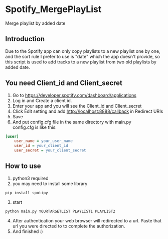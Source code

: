 # Spotify_MergePlayList

Merge playlist by added date  

## Introduction  

Due to the Spotify app can only copy playlists to a new playlist one by one, and the sort rule I prefer to use is "date" which the app doesn't provide, so this script is used to add tracks to a new playlist from two old playlists by added date.  

## You need Client_id and Client_secret  

1. Go to <https://developer.spotify.com/dashboard/applications>
2. Log in and Create a client id.
3. Enter your app and you will see the Client_id and Client_secret
4. Click Edit setting and add <http://localhost:8888/callback> in Redirect URIs
5. Save
6. And put config.cfg file in the same directory with main.py  
config.cfg is like this:  

```cfg
[user]
    user_name = your_user_name
    user_id = your_client_id
    user_secret = your_client_secret
```

## How to use  

1. python3 required  
2. you may need to install some library  

```console
pip install spotipy  
```

3. start  
   
```console  
python main.py YOURTARGETLIST PLAYLIST1 PLAYLIST2  
```

4. After authentication your web browser will redirected to a url.  Paste that url you were directed to to complete the authorization.  
5. And finished :)
